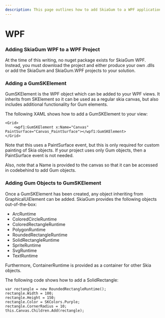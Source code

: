 ```yaml
---
description: This page outlines how to add SkiaGum to a WPF application.
---
```


# WPF

### Adding SkiaGum WPF to a WPF Project

At the time of this writing, no nuget package exists for SkiaGum WPF. Instead, you must download the project and either produce your own .dlls or add the SkiaGum and SkiaGum.WPF projects to your solution.

### Adding a GumSKElement

GumSKElement is the WPF object which can be added to your WPF views. It inherits from SKElement so it can be used as a regular skia canvas, but also includes additional functionality for Gum elements.

The following XAML shows how to add a GumSKElement to your view:

```
<Grid>
    <wpf1:GumSKElement x:Name="Canvas" PaintSurface="Canvas_PaintSurface"></wpf1:GumSKElement>
</Grid>
```

Note that this uses a PaintSurface event, but this is only required for custom painting of Skia objects. If your project uses only Gum objects, then a PaintSurface event is not needed.

Also, note that a Name is provided to the canvas so that it can be accessed in codebehind to add Gum objects.

### Adding Gum Objects to GumSKElement

Once a GumSKElement has been created, any object inheriting from GraphicalUiElement can be added. SkiaGum provides the following objects out-of-the-box:

* ArcRuntime
* ColoredCircleRuntime
* ColoredRectangleRuntime
* PolygonRuntime
* RoundedRectangleRuntime
* SolidRectangleRuntime
* SpriteRuntime
* SvgRuntime
* TextRuntime

Furthermore, ContainerRuntime is provided as a container for other Skia objects.

The following code shows how to add a SolidRectangle:

```
var rectangle = new RoundedRectangleRuntime();
rectangle.Width = 100;
rectangle.Height = 150;
rectangle.Color = SKColors.Purple;
rectangle.CornerRadius = 10;
this.Canvas.Children.Add(rectangle);

```
